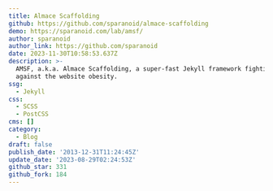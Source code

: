 ```yaml
---
title: Almace Scaffolding
github: https://github.com/sparanoid/almace-scaffolding
demo: https://sparanoid.com/lab/amsf/
author: sparanoid
author_link: https://github.com/sparanoid
date: 2023-11-30T10:58:53.637Z
description: >-
  AMSF, a.k.a. Almace Scaffolding, a super-fast Jekyll framework fighting
  against the website obesity.
ssg:
  - Jekyll
css:
  - SCSS
  - PostCSS
cms: []
category:
  - Blog
draft: false
publish_date: '2013-12-31T11:24:45Z'
update_date: '2023-08-29T02:24:53Z'
github_star: 331
github_fork: 184
---
```

